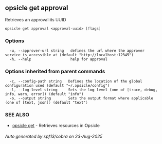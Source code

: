 ## opsicle get approval

Retrieves an approval its UUID

```
opsicle get approval <approval-uuid> [flags]
```

### Options

```
  -u, --approver-url string   defines the url where the approver service is accessible at (default "http://localhost:12345")
  -h, --help                  help for approval
```

### Options inherited from parent commands

```
  -c, --config-path string   Defines the location of the global configuration used (default "~/.opsicle/config")
  -l, --log-level string     Sets the log level (one of [trace, debug, info, warn, error]) (default "info")
  -o, --output string        Sets the output format where applicable (one of [text, json]) (default "text")
```

### SEE ALSO

* [opsicle get](cli/opsicle_get.md)	 - Retrieves resources in Opsicle

###### Auto generated by spf13/cobra on 23-Aug-2025
